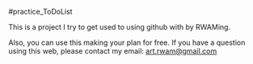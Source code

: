 #practice_ToDoList

This is a project I try to get used to using github with by RWAMing.

Also, you can use this making your plan for free.
If you have a question using this web, please contact my email: art.rwam@gmail.com

